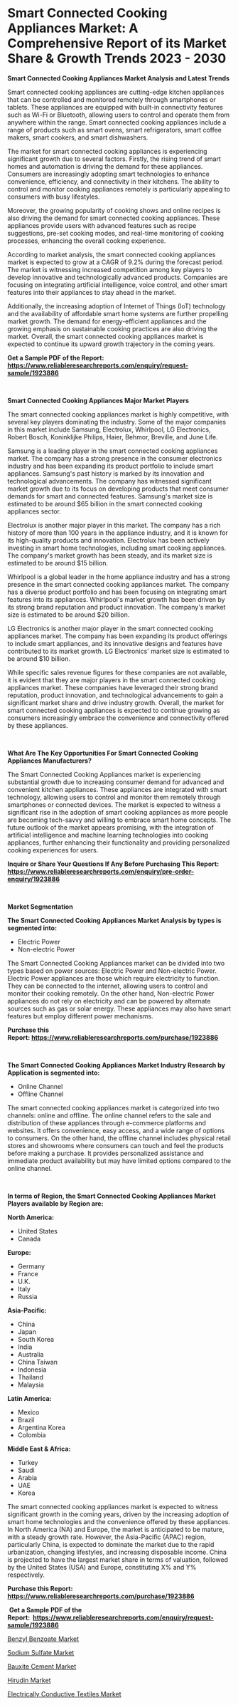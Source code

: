 <p><h1>Smart Connected Cooking Appliances Market: A Comprehensive Report of its Market Share & Growth Trends 2023 - 2030</h1></p><p><strong>Smart Connected Cooking Appliances Market Analysis and Latest Trends</strong></p>
<p><p>Smart connected cooking appliances are cutting-edge kitchen appliances that can be controlled and monitored remotely through smartphones or tablets. These appliances are equipped with built-in connectivity features such as Wi-Fi or Bluetooth, allowing users to control and operate them from anywhere within the range. Smart connected cooking appliances include a range of products such as smart ovens, smart refrigerators, smart coffee makers, smart cookers, and smart dishwashers.</p><p>The market for smart connected cooking appliances is experiencing significant growth due to several factors. Firstly, the rising trend of smart homes and automation is driving the demand for these appliances. Consumers are increasingly adopting smart technologies to enhance convenience, efficiency, and connectivity in their kitchens. The ability to control and monitor cooking appliances remotely is particularly appealing to consumers with busy lifestyles.</p><p>Moreover, the growing popularity of cooking shows and online recipes is also driving the demand for smart connected cooking appliances. These appliances provide users with advanced features such as recipe suggestions, pre-set cooking modes, and real-time monitoring of cooking processes, enhancing the overall cooking experience.</p><p>According to market analysis, the smart connected cooking appliances market is expected to grow at a CAGR of 9.2% during the forecast period. The market is witnessing increased competition among key players to develop innovative and technologically advanced products. Companies are focusing on integrating artificial intelligence, voice control, and other smart features into their appliances to stay ahead in the market.</p><p>Additionally, the increasing adoption of Internet of Things (IoT) technology and the availability of affordable smart home systems are further propelling market growth. The demand for energy-efficient appliances and the growing emphasis on sustainable cooking practices are also driving the market. Overall, the smart connected cooking appliances market is expected to continue its upward growth trajectory in the coming years.</p></p>
<p><strong>Get a Sample PDF of the Report:&nbsp; <a href="https://www.reliableresearchreports.com/enquiry/request-sample/1923886">https://www.reliableresearchreports.com/enquiry/request-sample/1923886</a></strong></p>
<p>&nbsp;</p>
<p><strong>Smart Connected Cooking Appliances Major Market Players</strong></p>
<p><p>The smart connected cooking appliances market is highly competitive, with several key players dominating the industry. Some of the major companies in this market include Samsung, Electrolux, Whirlpool, LG Electronics, Robert Bosch, Koninklijke Philips, Haier, Behmor, Breville, and June Life.</p><p>Samsung is a leading player in the smart connected cooking appliances market. The company has a strong presence in the consumer electronics industry and has been expanding its product portfolio to include smart appliances. Samsung's past history is marked by its innovation and technological advancements. The company has witnessed significant market growth due to its focus on developing products that meet consumer demands for smart and connected features. Samsung's market size is estimated to be around $65 billion in the smart connected cooking appliances sector.</p><p>Electrolux is another major player in this market. The company has a rich history of more than 100 years in the appliance industry, and it is known for its high-quality products and innovation. Electrolux has been actively investing in smart home technologies, including smart cooking appliances. The company's market growth has been steady, and its market size is estimated to be around $15 billion.</p><p>Whirlpool is a global leader in the home appliance industry and has a strong presence in the smart connected cooking appliances market. The company has a diverse product portfolio and has been focusing on integrating smart features into its appliances. Whirlpool's market growth has been driven by its strong brand reputation and product innovation. The company's market size is estimated to be around $20 billion.</p><p>LG Electronics is another major player in the smart connected cooking appliances market. The company has been expanding its product offerings to include smart appliances, and its innovative designs and features have contributed to its market growth. LG Electronics' market size is estimated to be around $10 billion.</p><p>While specific sales revenue figures for these companies are not available, it is evident that they are major players in the smart connected cooking appliances market. These companies have leveraged their strong brand reputation, product innovation, and technological advancements to gain a significant market share and drive industry growth. Overall, the market for smart connected cooking appliances is expected to continue growing as consumers increasingly embrace the convenience and connectivity offered by these appliances.</p></p>
<p>&nbsp;</p>
<p><strong>What Are The Key Opportunities For Smart Connected Cooking Appliances Manufacturers?</strong></p>
<p><p>The Smart Connected Cooking Appliances market is experiencing substantial growth due to increasing consumer demand for advanced and convenient kitchen appliances. These appliances are integrated with smart technology, allowing users to control and monitor them remotely through smartphones or connected devices. The market is expected to witness a significant rise in the adoption of smart cooking appliances as more people are becoming tech-savvy and willing to embrace smart home concepts. The future outlook of the market appears promising, with the integration of artificial intelligence and machine learning technologies into cooking appliances, further enhancing their functionality and providing personalized cooking experiences for users.</p></p>
<p><strong>Inquire or Share Your Questions If Any Before Purchasing This Report: <a href="https://www.reliableresearchreports.com/enquiry/pre-order-enquiry/1923886">https://www.reliableresearchreports.com/enquiry/pre-order-enquiry/1923886</a></strong></p>
<p>&nbsp;</p>
<p><strong>Market Segmentation</strong></p>
<p><strong>The Smart Connected Cooking Appliances Market Analysis by types is segmented into:</strong></p>
<p><ul><li>Electric Power</li><li>Non-electric Power</li></ul></p>
<p><p>The Smart Connected Cooking Appliances market can be divided into two types based on power sources: Electric Power and Non-electric Power. Electric Power appliances are those which require electricity to function. They can be connected to the internet, allowing users to control and monitor their cooking remotely. On the other hand, Non-electric Power appliances do not rely on electricity and can be powered by alternate sources such as gas or solar energy. These appliances may also have smart features but employ different power mechanisms.</p></p>
<p><strong>Purchase this Report:&nbsp;<a href="https://www.reliableresearchreports.com/purchase/1923886">https://www.reliableresearchreports.com/purchase/1923886</a></strong></p>
<p>&nbsp;</p>
<p><strong>The Smart Connected Cooking Appliances Market Industry Research by Application is segmented into:</strong></p>
<p><ul><li>Online Channel</li><li>Offline Channel</li></ul></p>
<p><p>The smart connected cooking appliances market is categorized into two channels: online and offline. The online channel refers to the sale and distribution of these appliances through e-commerce platforms and websites. It offers convenience, easy access, and a wide range of options to consumers. On the other hand, the offline channel includes physical retail stores and showrooms where consumers can touch and feel the products before making a purchase. It provides personalized assistance and immediate product availability but may have limited options compared to the online channel.</p></p>
<p>&nbsp;</p>
<p><strong>In terms of Region, the Smart Connected Cooking Appliances Market Players available by Region are:</strong></p>
<p>
    <p> <strong> North America: </strong>
        <ul>
            <li>United States</li>
            <li>Canada</li>
        </ul>
        </p> 
    <p> <strong> Europe: </strong>
        <ul>
            <li>Germany</li>
            <li>France</li>
            <li>U.K.</li>
            <li>Italy</li>
            <li>Russia</li>
        </ul>
        </p> 
    <p> <strong> Asia-Pacific: </strong>
        <ul>
            <li>China</li>
            <li>Japan</li>
            <li>South Korea</li>
            <li>India</li>
            <li>Australia</li>
            <li>China Taiwan</li>
            <li>Indonesia</li>
            <li>Thailand</li>
            <li>Malaysia</li>
        </ul>
        </p> 
    <p> <strong> Latin America: </strong>
        <ul>
            <li>Mexico</li>
            <li>Brazil</li>
            <li>Argentina Korea</li>
            <li>Colombia</li>
        </ul>
        </p> 
    <p> <strong> Middle East & Africa: </strong>
        <ul>
            <li>Turkey</li>
            <li>Saudi</li>
            <li>Arabia</li>
            <li>UAE</li>
            <li>Korea</li>
        </ul>
    </p>
    </p>
<p><p>The smart connected cooking appliances market is expected to witness significant growth in the coming years, driven by the increasing adoption of smart home technologies and the convenience offered by these appliances. In North America (NA) and Europe, the market is anticipated to be mature, with a steady growth rate. However, the Asia-Pacific (APAC) region, particularly China, is expected to dominate the market due to the rapid urbanization, changing lifestyles, and increasing disposable income. China is projected to have the largest market share in terms of valuation, followed by the United States (USA) and Europe, constituting X% and Y% respectively.</p></p>
<p><strong>Purchase this Report: <a href="https://www.reliableresearchreports.com/purchase/1923886">https://www.reliableresearchreports.com/purchase/1923886</a></strong></p>
<p>&nbsp;<strong>Get a Sample PDF of the Report:&nbsp;&nbsp;<a href="https://www.reliableresearchreports.com/enquiry/request-sample/1923886">https://www.reliableresearchreports.com/enquiry/request-sample/1923886</a></strong></p>
<p><strong></strong></p>
<p><p><a href="https://medium.com/@yjwzfixtb68151/benzyl-benzoate-market-exploring-market-share-market-trends-and-future-growth-e59672684fbb">Benzyl Benzoate Market</a></p><p><a href="https://medium.com/@besaagolli28/sodium-sulfate-market-outlook-industry-overview-and-forecast-2023-to-2030-e61c27e9429d">Sodium Sulfate Market</a></p><p><a href="https://medium.com/@adeafrashri2022/bauxite-cement-market-furnishes-information-on-market-share-market-trends-and-market-growth-522694d7aeff">Bauxite Cement Market</a></p><p><a href="https://medium.com/@kejsioni/hirudin-market-outlook-industry-overview-and-forecast-2023-to-2030-ce3710b3f6ba">Hirudin Market</a></p><p><a href="https://medium.com/@kyliemorgan1913/electrically-conductive-textiles-market-report-reveals-the-latest-trends-and-growth-opportunities-216fc582d10e">Electrically Conductive Textiles Market</a></p></p>